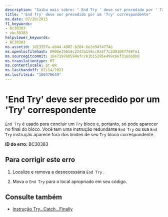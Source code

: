 ```yaml
---
description: "Saiba mais sobre: ' End Try ' deve ser precedido por ' Try ' correspondente"
title: "'End Try' deve ser precedido por um 'Try' correspondente"
ms.date: 07/20/2015
f1_keywords:
- bc30383
- vbc30383
helpviewer_keywords:
- BC30383
ms.assetid: 1d13357a-ab44-4082-b204-6e2e94f4774e
ms.openlocfilehash: 0906e35058c2243a159cc0a4f7c2d9106f798fe1
ms.sourcegitcommit: 10e719780594efc781b15295e499c66f316068b8
ms.translationtype: MT
ms.contentlocale: pt-BR
ms.lasthandoff: 02/14/2021
ms.locfileid: "100470649"
---
```

# <a name="end-try-must-be-preceded-by-a-matching-try"></a>'End Try' deve ser precedido por um 'Try' correspondente

`End Try` é usado para concluir um `Try` bloco e, portanto, só pode aparecer no final do bloco. Você tem uma instrução redundante `End Try` ou sua `End Try` instrução aparece fora dos limites de seu `Try` bloco correspondente.  
  
 **ID do erro:** BC30383  
  
## <a name="to-correct-this-error"></a>Para corrigir este erro  
  
1. Localize e remova a desnecessária `End Try` .  
  
2. Mova o `End Try` para o local apropriado em seu código.  
  
## <a name="see-also"></a>Consulte também

- [Instrução Try...Catch...Finally](../language-reference/statements/try-catch-finally-statement.md)

